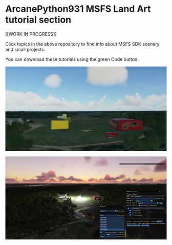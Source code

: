 # ArcanePython931 MSFS Land Art tutorial section

[[WORK IN PROGRESS]]

Click topics in the above repository to find info about MSFS SDK scenery and small projects.

You can download these tutorials using the green Code button.

![My scenery](DaylightViewpoint7.JPG?raw=true "Scenery")

![My scenery](Viewpoint0.JPG?raw=true "Scenery")
